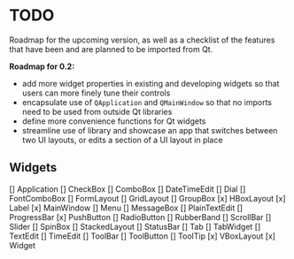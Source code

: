 # TODO

Roadmap for the upcoming version, as well as a checklist of the features that have been and are
planned to be imported from Qt.


**Roadmap for 0.2:**
* add more widget properties in existing and developing widgets so that users can more finely tune their
controls
* encapsulate use of `QApplication` and `QMainWindow` so that no imports need to be used from outside Qt
libraries
* define more convenience functions for Qt widgets
* streamline use of library and showcase an app that switches between two UI layouts, or edits a section
of a UI layout in place



## Widgets

[] Application
[] CheckBox
[] ComboBox
[] DateTimeEdit
[] Dial
[] FontComboBox
[] FormLayout
[] GridLayout
[] GroupBox
[x] HBoxLayout
[x] Label
[x] MainWindow
[] Menu
[] MessageBox
[] PlainTextEdit
[] ProgressBar
[x] PushButton
[] RadioButton
[] RubberBand
[] ScrollBar
[] Slider
[] SpinBox
[] StackedLayout
[] StatusBar
[] Tab
[] TabWidget
[] TextEdit
[] TimeEdit
[] ToolBar
[] ToolButton
[] ToolTip
[x] VBoxLayout
[x] Widget